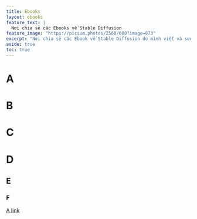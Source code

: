 ```yaml
---
title: Ebooks
layout: ebooks
feature_text: |
  Nơi chia sẻ các Ebooks về Stable Diffusion
feature_image: "https://picsum.photos/2560/600?image=873"
excerpt: "Nơi chia sẻ các Ebook về Stable Diffusion do mình viết và sưu tầm"
aside: true
toc: true
---
```


# A

# B

# C

# D

## E

### F


[A link](https://www.patreon.com/kaodii "My Patreon")